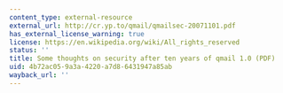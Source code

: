 ```yaml
---
content_type: external-resource
external_url: http://cr.yp.to/qmail/qmailsec-20071101.pdf
has_external_license_warning: true
license: https://en.wikipedia.org/wiki/All_rights_reserved
status: ''
title: Some thoughts on security after ten years of qmail 1.0 (PDF)
uid: 4b72ac05-9a3a-4220-a7d8-6431947a85ab
wayback_url: ''
---
```

